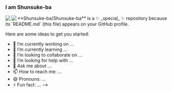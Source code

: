### I am Shunsuke-ba
  <img align="left" src="https://github-readme-stats.vercel.app/api?username=Shunsuke-ba&show_icons=true" />
  <img align="left" src="https://github-readme-stats.vercel.app/api/top-langs/?username=Shunsuke-ba&layout=compact">
**Shunsuke-ba/Shunsuke-ba** is a ✨ _special_ ✨ repository because its `README.md` (this file) appears on your GitHub profile.

Here are some ideas to get you started:

- 🔭 I’m currently working on ...
- 🌱 I’m currently learning ...
- 👯 I’m looking to collaborate on ...
- 🤔 I’m looking for help with ...
- 💬 Ask me about ...
- 📫 How to reach me: ...
- 😄 Pronouns: ...
- ⚡ Fun fact: ...
-->
